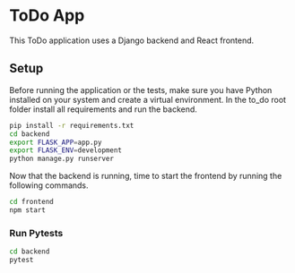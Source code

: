 # ToDo App

This ToDo application uses a Django backend and React frontend.

## Setup

Before running the application or the tests, make sure you have Python installed on your system and create a virtual environment. In the to_do root folder install all requirements and run the backend.
```bash
pip install -r requirements.txt
cd backend
export FLASK_APP=app.py
export FLASK_ENV=development
python manage.py runserver
```
Now that the backend is running, time to start the frontend by running the following commands.
```bash
cd frontend
npm start
```

### Run Pytests
```bash
cd backend
pytest
```


